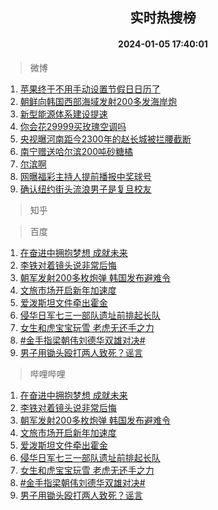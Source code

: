 <div align="center"><h2>实时热搜榜</h2><h4>2024-01-05 17:40:01</h4></div>

> 微博  

1. [苹果终于不用手动设置节假日日历了](https://s.weibo.com/weibo?q=%E8%8B%B9%E6%9E%9C%E7%BB%88%E4%BA%8E%E4%B8%8D%E7%94%A8%E6%89%8B%E5%8A%A8%E8%AE%BE%E7%BD%AE%E8%8A%82%E5%81%87%E6%97%A5%E6%97%A5%E5%8E%86%E4%BA%86&t=31&band_rank=1&Refer=top)<br />
2. [朝鲜向韩国西部海域发射200多发海岸炮](https://s.weibo.com/weibo?q=%23%E6%9C%9D%E9%B2%9C%E5%90%91%E9%9F%A9%E5%9B%BD%E8%A5%BF%E9%83%A8%E6%B5%B7%E5%9F%9F%E5%8F%91%E5%B0%84200%E5%A4%9A%E5%8F%91%E6%B5%B7%E5%B2%B8%E7%82%AE%23&t=31&band_rank=2&Refer=top)<br />
3. [新型能源体系建设提速](https://s.weibo.com/weibo?q=%23%E6%96%B0%E5%9E%8B%E8%83%BD%E6%BA%90%E4%BD%93%E7%B3%BB%E5%BB%BA%E8%AE%BE%E6%8F%90%E9%80%9F%23&t=31&band_rank=3&Refer=top)<br />
4. [你会花29999买玫瑰空调吗](https://s.weibo.com/weibo?q=%23%E4%BD%A0%E4%BC%9A%E8%8A%B129999%E4%B9%B0%E7%8E%AB%E7%91%B0%E7%A9%BA%E8%B0%83%E5%90%97%23&t=31&band_rank=4&Refer=top)<br />
5. [央视曝河南距今2300年的赵长城被拦腰截断](https://s.weibo.com/weibo?q=%23%E5%A4%AE%E8%A7%86%E6%9B%9D%E6%B2%B3%E5%8D%97%E8%B7%9D%E4%BB%8A2300%E5%B9%B4%E7%9A%84%E8%B5%B5%E9%95%BF%E5%9F%8E%E8%A2%AB%E6%8B%A6%E8%85%B0%E6%88%AA%E6%96%AD%23&t=31&band_rank=5&Refer=top)<br />
6. [南宁赠送哈尔滨200吨砂糖橘](https://s.weibo.com/weibo?q=%23%E5%8D%97%E5%AE%81%E8%B5%A0%E9%80%81%E5%93%88%E5%B0%94%E6%BB%A8200%E5%90%A8%E7%A0%82%E7%B3%96%E6%A9%98%23&t=31&band_rank=6&Refer=top)<br />
7. [尔滨啊](https://s.weibo.com/weibo?q=%E5%B0%94%E6%BB%A8%E5%95%8A&t=31&band_rank=7&Refer=top)<br />
8. [网曝福彩主持人提前播报中奖球号](https://s.weibo.com/weibo?q=%23%E7%BD%91%E6%9B%9D%E7%A6%8F%E5%BD%A9%E4%B8%BB%E6%8C%81%E4%BA%BA%E6%8F%90%E5%89%8D%E6%92%AD%E6%8A%A5%E4%B8%AD%E5%A5%96%E7%90%83%E5%8F%B7%23&t=31&band_rank=8&Refer=top)<br />
9. [确认纽约街头流浪男子是复旦校友](https://s.weibo.com/weibo?q=%23%E7%A1%AE%E8%AE%A4%E7%BA%BD%E7%BA%A6%E8%A1%97%E5%A4%B4%E6%B5%81%E6%B5%AA%E7%94%B7%E5%AD%90%E6%98%AF%E5%A4%8D%E6%97%A6%E6%A0%A1%E5%8F%8B%23&t=31&band_rank=9&Refer=top)<br />

> 知乎  


> 百度  

1. [在奋进中拥抱梦想 成就未来](https://www.baidu.com/s?wd=%E5%9C%A8%E5%A5%8B%E8%BF%9B%E4%B8%AD%E6%8B%A5%E6%8A%B1%E6%A2%A6%E6%83%B3+%E6%88%90%E5%B0%B1%E6%9C%AA%E6%9D%A5&sa=fyb_news&rsv_dl=fyb_news)<br />
2. [李铁对着镜头说非常后悔](https://www.baidu.com/s?wd=%E6%9D%8E%E9%93%81%E5%AF%B9%E7%9D%80%E9%95%9C%E5%A4%B4%E8%AF%B4%E9%9D%9E%E5%B8%B8%E5%90%8E%E6%82%94&sa=fyb_news&rsv_dl=fyb_news)<br />
3. [朝军发射200多枚炮弹 韩国发布避难令](https://www.baidu.com/s?wd=%E6%9C%9D%E5%86%9B%E5%8F%91%E5%B0%84200%E5%A4%9A%E6%9E%9A%E7%82%AE%E5%BC%B9+%E9%9F%A9%E5%9B%BD%E5%8F%91%E5%B8%83%E9%81%BF%E9%9A%BE%E4%BB%A4&sa=fyb_news&rsv_dl=fyb_news)<br />
4. [文旅市场开启新年加速度](https://www.baidu.com/s?wd=%E6%96%87%E6%97%85%E5%B8%82%E5%9C%BA%E5%BC%80%E5%90%AF%E6%96%B0%E5%B9%B4%E5%8A%A0%E9%80%9F%E5%BA%A6&sa=fyb_news&rsv_dl=fyb_news)<br />
5. [爱泼斯坦文件牵出霍金](https://www.baidu.com/s?wd=%E7%88%B1%E6%B3%BC%E6%96%AF%E5%9D%A6%E6%96%87%E4%BB%B6%E7%89%B5%E5%87%BA%E9%9C%8D%E9%87%91&sa=fyb_news&rsv_dl=fyb_news)<br />
6. [侵华日军七三一部队遗址前排起长队](https://www.baidu.com/s?wd=%E4%BE%B5%E5%8D%8E%E6%97%A5%E5%86%9B%E4%B8%83%E4%B8%89%E4%B8%80%E9%83%A8%E9%98%9F%E9%81%97%E5%9D%80%E5%89%8D%E6%8E%92%E8%B5%B7%E9%95%BF%E9%98%9F&sa=fyb_news&rsv_dl=fyb_news)<br />
7. [女生和虎宝宝玩雪 老虎无还手之力](https://www.baidu.com/s?wd=%E5%A5%B3%E7%94%9F%E5%92%8C%E8%99%8E%E5%AE%9D%E5%AE%9D%E7%8E%A9%E9%9B%AA+%E8%80%81%E8%99%8E%E6%97%A0%E8%BF%98%E6%89%8B%E4%B9%8B%E5%8A%9B&sa=fyb_news&rsv_dl=fyb_news)<br />
8. [#金手指梁朝伟刘德华双雄对决#](https://www.baidu.com/s?wd=%23%E9%87%91%E6%89%8B%E6%8C%87%E6%A2%81%E6%9C%9D%E4%BC%9F%E5%88%98%E5%BE%B7%E5%8D%8E%E5%8F%8C%E9%9B%84%E5%AF%B9%E5%86%B3%23&sa=fyb_news&rsv_dl=fyb_news)<br />
9. [男子用锄头殴打两人致死？谣言](https://www.baidu.com/s?wd=%E7%94%B7%E5%AD%90%E7%94%A8%E9%94%84%E5%A4%B4%E6%AE%B4%E6%89%93%E4%B8%A4%E4%BA%BA%E8%87%B4%E6%AD%BB%EF%BC%9F%E8%B0%A3%E8%A8%80&sa=fyb_news&rsv_dl=fyb_news)<br />

> 哔哩哔哩  

1. [在奋进中拥抱梦想 成就未来](https://www.baidu.com/s?wd=%E5%9C%A8%E5%A5%8B%E8%BF%9B%E4%B8%AD%E6%8B%A5%E6%8A%B1%E6%A2%A6%E6%83%B3+%E6%88%90%E5%B0%B1%E6%9C%AA%E6%9D%A5&sa=fyb_news&rsv_dl=fyb_news)<br />
2. [李铁对着镜头说非常后悔](https://www.baidu.com/s?wd=%E6%9D%8E%E9%93%81%E5%AF%B9%E7%9D%80%E9%95%9C%E5%A4%B4%E8%AF%B4%E9%9D%9E%E5%B8%B8%E5%90%8E%E6%82%94&sa=fyb_news&rsv_dl=fyb_news)<br />
3. [朝军发射200多枚炮弹 韩国发布避难令](https://www.baidu.com/s?wd=%E6%9C%9D%E5%86%9B%E5%8F%91%E5%B0%84200%E5%A4%9A%E6%9E%9A%E7%82%AE%E5%BC%B9+%E9%9F%A9%E5%9B%BD%E5%8F%91%E5%B8%83%E9%81%BF%E9%9A%BE%E4%BB%A4&sa=fyb_news&rsv_dl=fyb_news)<br />
4. [文旅市场开启新年加速度](https://www.baidu.com/s?wd=%E6%96%87%E6%97%85%E5%B8%82%E5%9C%BA%E5%BC%80%E5%90%AF%E6%96%B0%E5%B9%B4%E5%8A%A0%E9%80%9F%E5%BA%A6&sa=fyb_news&rsv_dl=fyb_news)<br />
5. [爱泼斯坦文件牵出霍金](https://www.baidu.com/s?wd=%E7%88%B1%E6%B3%BC%E6%96%AF%E5%9D%A6%E6%96%87%E4%BB%B6%E7%89%B5%E5%87%BA%E9%9C%8D%E9%87%91&sa=fyb_news&rsv_dl=fyb_news)<br />
6. [侵华日军七三一部队遗址前排起长队](https://www.baidu.com/s?wd=%E4%BE%B5%E5%8D%8E%E6%97%A5%E5%86%9B%E4%B8%83%E4%B8%89%E4%B8%80%E9%83%A8%E9%98%9F%E9%81%97%E5%9D%80%E5%89%8D%E6%8E%92%E8%B5%B7%E9%95%BF%E9%98%9F&sa=fyb_news&rsv_dl=fyb_news)<br />
7. [女生和虎宝宝玩雪 老虎无还手之力](https://www.baidu.com/s?wd=%E5%A5%B3%E7%94%9F%E5%92%8C%E8%99%8E%E5%AE%9D%E5%AE%9D%E7%8E%A9%E9%9B%AA+%E8%80%81%E8%99%8E%E6%97%A0%E8%BF%98%E6%89%8B%E4%B9%8B%E5%8A%9B&sa=fyb_news&rsv_dl=fyb_news)<br />
8. [#金手指梁朝伟刘德华双雄对决#](https://www.baidu.com/s?wd=%23%E9%87%91%E6%89%8B%E6%8C%87%E6%A2%81%E6%9C%9D%E4%BC%9F%E5%88%98%E5%BE%B7%E5%8D%8E%E5%8F%8C%E9%9B%84%E5%AF%B9%E5%86%B3%23&sa=fyb_news&rsv_dl=fyb_news)<br />
9. [男子用锄头殴打两人致死？谣言](https://www.baidu.com/s?wd=%E7%94%B7%E5%AD%90%E7%94%A8%E9%94%84%E5%A4%B4%E6%AE%B4%E6%89%93%E4%B8%A4%E4%BA%BA%E8%87%B4%E6%AD%BB%EF%BC%9F%E8%B0%A3%E8%A8%80&sa=fyb_news&rsv_dl=fyb_news)<br />
